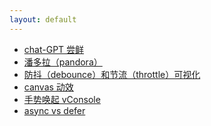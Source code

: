 ```yaml
---
layout: default
---
```


- <a href="https://ai.yuyongyu.tech/" target="_blank">chat-GPT 尝鲜</a>
- <a href="/pandora" target="_blank">潘多拉（pandora）</a>
- <a href="/debounce-vs-throttle" target="_blank">防抖（debounce）和节流（throttle）可视化</a>
- <a href="/canvas" target="_blank">canvas 动效</a>
- <a href="/vvconsole" target="_blank">手势唤起 vConsole</a>
- <a href="/async-vs-defer" target="_blank">async vs defer</a>
